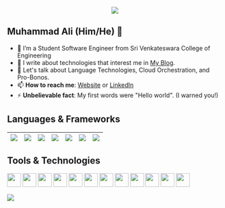 <p align="center"><img src="https://i.imgur.com/A6bWGFl.gif"/></p>

## Muhammad Ali (Him/He) 🌻
- 🔭 I’m a Student Software Engineer from Sri Venkateswara College of Engineering
- 👯 I write about technologies that interest me in [My Blog](https://thekrishna.in/blogs).
- 💬 Let's talk about Language Technologies, Cloud Orchestration, and Pro-Bonos.
- 📫 **How to reach me**: [Website](https://thekrishna.in/) or [LinkedIn](https://linkedin.com/in/krishnaalagiri/)
- ⚡ **Unbelievable fact**: My first words were "Hello world". (I warned you!)


## Languages & Frameworks
| ![](https://cdn.jsdelivr.net/gh/devicons/devicon/icons/c/c-original.svg) | ![](https://cdn.jsdelivr.net/gh/devicons/devicon/icons/cplusplus/cplusplus-original.svg) | ![](https://cdn.jsdelivr.net/gh/devicons/devicon/icons/javascript/javascript-original.svg) | ![](https://cdn.jsdelivr.net/gh/devicons/devicon/icons/react/react-original.svg) | ![](https://cdn.jsdelivr.net/gh/devicons/devicon/icons/redux/redux-original.svg) | ![](https://cdn.jsdelivr.net/gh/devicons/devicon/icons/nodejs/nodejs-original.svg) | ![](https://cdn.jsdelivr.net/gh/devicons/devicon/icons/express/express-original.svg) |
|---|---|---|---|---|---|---|


## Tools & Technologies
<img height="32" width="32" src="https://cdn.jsdelivr.net/gh/devicons/devicon/icons/html5/html5-original.svg" /> <img height="32" width="32" src="https://cdn.jsdelivr.net/gh/devicons/devicon/icons/css3/css3-original.svg" /> <img height="32" width="32" src="https://cdn.jsdelivr.net/gh/devicons/devicon/icons/tailwindcss/tailwindcss-plain.svg" /> <img height="32" width="32" src="https://cdn.jsdelivr.net/gh/devicons/devicon/icons/mongodb/mongodb-original.svg" /> <img height="32" width="32" src="https://cdn.jsdelivr.net/gh/devicons/devicon/icons/git/git-original.svg" /> <img height="32" width="32" src="https://cdn.jsdelivr.net/gh/devicons/devicon/icons/github/github-original.svg" /> <img height="32" width="32" src="https://www.vectorlogo.zone/logos/getpostman/getpostman-icon.svg" /> <img height="32" width="32" src="https://cdn.jsdelivr.net/gh/devicons/devicon/icons/figma/figma-original.svg" /> <img height="32" width="32" src="https://cdn.jsdelivr.net/gh/devicons/devicon/icons/docker/docker-original.svg" /> <img height="32" width="32" src="https://cdn.jsdelivr.net/gh/devicons/devicon/icons/kubernetes/kubernetes-plain.svg" /> <img height="32" width="32" src="https://cdn.jsdelivr.net/gh/devicons/devicon/icons/jenkins/jenkins-original.svg" /> <img height="32" width="32" src="https://cdn.jsdelivr.net/gh/devicons/devicon/icons/selenium/selenium-original.svg" />


<img src="https://imgur.com/rilHVxA.png"/>
